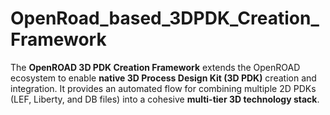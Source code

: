 # OpenRoad_based_3DPDK_Creation_Framework
The **OpenROAD 3D PDK Creation Framework** extends the OpenROAD ecosystem to enable **native 3D Process Design Kit (3D PDK)** creation and integration.   It provides an automated flow for combining multiple 2D PDKs (LEF, Liberty, and DB files) into a cohesive **multi-tier 3D technology stack**.

